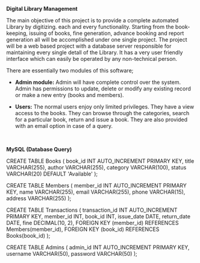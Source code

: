 <strong> Digital Library Management </strong> <br>

The main objective of this project is to provide a complete automated Library by digitizing. each and every functionality. Starting from the book-keeping, issuing of books, 
fine generation, advance booking and report generation all will be accomplished under one single project. The project will be a web based project with a database server responsible 
for maintaining every single detall of the Library. It has a very user friendly interface which can easily be operated by any non-technical person.

There are essentially two modules of this software;

* <strong>Admin module:</strong> Admin will have complete control over the system. Admin has permissions to update, delete or modify any existing record or make a new entry
 (books and members).

* <strong>Users:</strong> The normal users enjoy only limited privileges. They have a view access to the books. They can browse through the categories, search
 for a particular book,
 return and issue a book. They are also provided with an email option in case
 of a query. <br>
 <br>


<strong> MySQL (Database Query) </strong> <br>

 CREATE TABLE Books (
    book_id INT AUTO_INCREMENT PRIMARY KEY,
    title VARCHAR(255),
    author VARCHAR(255),
    category VARCHAR(100),
    status VARCHAR(20) DEFAULT 'Available'
);

CREATE TABLE Members (
    member_id INT AUTO_INCREMENT PRIMARY KEY,
    name VARCHAR(255),
    email VARCHAR(255),
    phone VARCHAR(15),
    address VARCHAR(255)
);

CREATE TABLE Transactions (
    transaction_id INT AUTO_INCREMENT PRIMARY KEY,
    member_id INT,
    book_id INT,
    issue_date DATE,
    return_date DATE,
    fine DECIMAL(10, 2),
    FOREIGN KEY (member_id) REFERENCES Members(member_id),
    FOREIGN KEY (book_id) REFERENCES Books(book_id)
);

CREATE TABLE Admins (
    admin_id INT AUTO_INCREMENT PRIMARY KEY,
    username VARCHAR(50),
    password VARCHAR(50)
);




